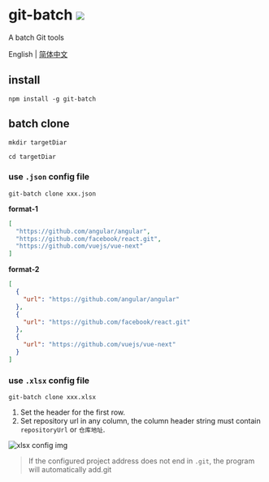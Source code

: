 # git-batch ![](https://img.shields.io/npm/v/git-batch.svg?logo=npm&logoColor=fff&label=NPM+package&color=limegreen)

A batch Git tools

English | [简体中文](./doc/cndoc.md)


## install

```shell
npm install -g git-batch
```

## batch clone

```shell
mkdir targetDiar

cd targetDiar
```


### use `.json` config file
```shell
git-batch clone xxx.json
```

**format-1**  

```json
[
  "https://github.com/angular/angular",
  "https://github.com/facebook/react.git",
  "https://github.com/vuejs/vue-next"
]
```

**format-2**  

```json
[
  {
    "url": "https://github.com/angular/angular"
  },
  {
    "url": "https://github.com/facebook/react.git"
  },
  {
    "url": "https://github.com/vuejs/vue-next"
  }
]
```

### use `.xlsx` config file
```shell
git-batch clone xxx.xlsx
```
1. Set the header for the first row.
2. Set repository url in any column, the column header string must contain `repositoryUrl` or `仓库地址`.

![xlsx config img](https://github.com/siegaii/git-batch/blob/main/doc/xlsxconfig.png?raw=true)

> If the configured project address does not end in `.git`, the program will automatically add.git